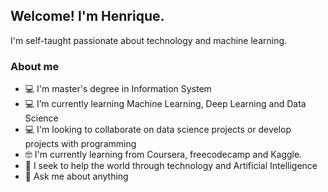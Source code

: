 ## Welcome! I'm Henrique.

I'm self-taught passionate about technology and machine learning.
### About me
- 💻 I'm master's degree in Information System
- 💻 I’m currently learning Machine Learning, Deep Learning and Data Science
- 💻 I'm looking to collaborate on data science projects or develop projects with programming
- 🤓 I'm currently learning from Coursera, freecodecamp and Kaggle.
- 🤔 I seek to help the world through technology and Artificial Intelligence
- 💬 Ask me about anything


